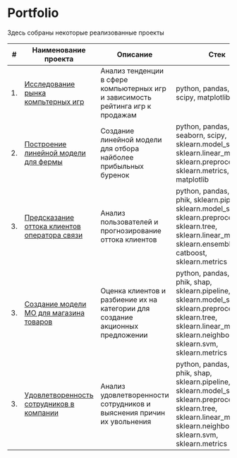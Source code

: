 # Portfolio

Здесь собраны некоторые реализованные проекты

| #    | Наименование проекта                | Описание                                                     | Стек                                                         |
| ---- | ------------------------------------------------------------ | ------------------------------------------------------------ | ------------------------------------------------------------ |
| 1.   | [Исследование рынка компьтерных игр](https://github.com/Sergey-Beloglazov/Project/tree/main/Исследование%20рынка%20компьютерных%20игр) | Анализ тенденции в сфере компьютерных игр и зависимость рейтинга игр к продажам | python, pandas, numpy, scipy, matplotlib       |
| 2.   | [Построение линейной модели для фермы](https://github.com/Sergey-Beloglazov/Project/tree/main/Построение%20линейной%20модели%20для%20Фермы) | Создание линейной модели для отбора найболее прибыльных буренок | python, pandas, numpy, seaborn, scipy, sklearn.model_selection, sklearn.linear_model, sklearn.preprocessing, sklearn.metrics, matplotlib |
| 3.   | [Предсказание оттока клиентов оператора связи](https://github.com/Sergey-Beloglazov/Project/tree/main/Предсказание%20оттока%20клиентов%20оператора%20связи) | Анализ пользователей и прогнозирование оттока клиентов             | python, pandas, numpy, phik, sklearn.pipeline, sklearn.model_selection, sklearn.preprocessing, sklearn.tree, sklearn.linear_model, sklearn.ensemble, catboost, sklearn.metrics|
| 3.   | [Создание модели МО для магазина товаров](https://github.com/Sergey-Beloglazov/Project/tree/main/Создание%20модели%20МО%20для%20магазина%20товаров) | Оценка клиентов и разбиение их на категории для создание акционных предложении             |  python, pandas, numpy, phik, shap, sklearn.pipeline, sklearn.model_selection, sklearn.preprocessing, sklearn.tree, sklearn.linear_model, sklearn.neighbors, sklearn.svm, sklearn.metrics |
| 3.   | [Удовлетворенность сотрудников в компании](https://github.com/Sergey-Beloglazov/Project/tree/main/Удовлетворенность%20сотрудников%20в%20компании%20Работа%20с%20заботой) | Анализ удовлетворенности сотрудников и выяснения причин их увольнения           | python, pandas, numpy, phik, shap, sklearn.pipeline, sklearn.model_selection, sklearn.preprocessing, sklearn.tree, sklearn.linear_model, sklearn.neighbors, sklearn.svm, sklearn.metrics |
